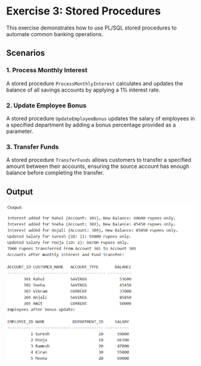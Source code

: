 # Exercise 3: Stored Procedures

This exercise demonstrates how to use PL/SQL stored procedures to automate common banking operations.

## Scenarios

### 1. Process Monthly Interest
A stored procedure `ProcessMonthlyInterest` calculates and updates the balance of all savings accounts by applying a 1% interest rate.

### 2. Update Employee Bonus
A stored procedure `UpdateEmployeeBonus` updates the salary of employees in a specified department by adding a bonus percentage provided as a parameter.

### 3. Transfer Funds
A stored procedure `TransferFunds` allows customers to transfer a specified amount between their accounts, ensuring the source account has enough balance before completing the transfer.

## Output

![Sample Output](/Week_2/PL_SQL_Programming/Stored_Procedures/outputs/image.png)
